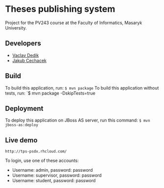 Theses publishing system
========================
Project for the PV243 course at the Faculty of Informatics, Masaryk University.

Developers
----------
* [Vaclav Dedik](https://github.com/VaclavDedik)
* [Jakub Cechacek](https://github.com/pseudoem)

Build
-----
To build this application, run:
`$ mvn package`
To build this application without tests, run:
`$ mvn package -DskipTests=true

Deployment
----------
To deploy this application on JBoss AS server, run this command:
`$ mvn jboss-as:deploy`

Live demo
---------
`http://tps-psdx.rhcloud.com/`

To login, use one of these accounts:
* Username: admin, password: password
* Username: supervisor, password: password
* Username: student, password: password
